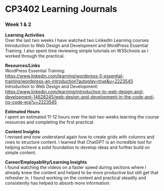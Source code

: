 # CP3402 Learning Journals
### **Week 1 & 2**  


**Learning Activities**  
Over the last two weeks I have watched two LinkedIn Learning courses Introduction to Web Design and Development and WordPress Essential Training. I also spent time reviewing simple tutorials on W3Schools as I worked through the practical.  

**Resources/Links**  
WordPress Essential Training: https://www.linkedin.com/learning/wordpress-5-essential-training/wordpress-an-introduction?autoplay=true&u=2223545  
Introduction to Web Design and Development: https://www.linkedin.com/learning/introduction-to-web-design-and-development-14628245/web-design-and-development-in-the-code-and-no-code-era?u=2223545  


**Estimated Hours**  
I spent an estimated 11-12 hours over the last two weeks learning the course resources and completing the first practical.  


**Content Insights**  
I revised and now understand again how to create grids with columns and rows to structure content. I learned that ChatGPT is an incredible tool for helping achieve a solid foundation to develop ideas and further build on simple content. 

**Career/Employability/Learning Insights**  
I found watching the videos on a faster speed during sections where I already knew the content and helped to be more productive but still get that refresher in. I found working on the content and practical steadily and consistently has helped to absorb more information.
